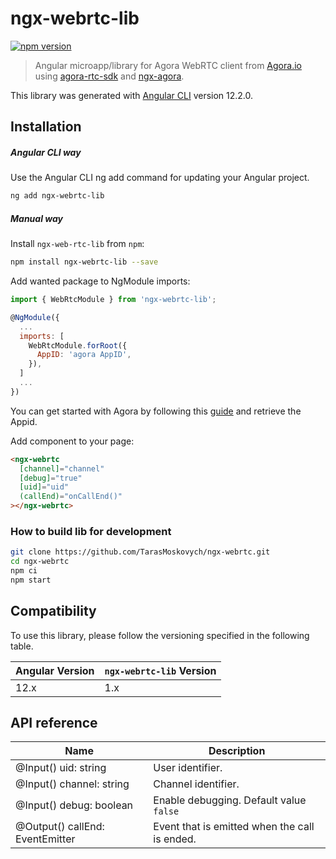 # ngx-webrtc-lib

[![npm version](https://badge.fury.io/js/ngx-webrtc-lib.svg)](https://badge.fury.io/js/ngx-webrtc-lib)

> Angular microapp/library for Agora WebRTC client from [Agora.io](https://www.agora.io) using [agora-rtc-sdk](https://www.npmjs.com/package/agora-rtc-sdk) and [ngx-agora](https://www.npmjs.com/package/ngx-agora).

This library was generated with [Angular CLI](https://github.com/angular/angular-cli) version 12.2.0.

## Installation

##### Angular CLI way
Use the Angular CLI ng add command for updating your Angular project.
```bash
ng add ngx-webrtc-lib
```

##### Manual way
Install `ngx-web-rtc-lib` from `npm`:
```bash
npm install ngx-webrtc-lib --save
```

Add wanted package to NgModule imports:
```js
import { WebRtcModule } from 'ngx-webrtc-lib';

@NgModule({
  ...
  imports: [
    WebRtcModule.forRoot({
      AppID: 'agora AppID',
    }),
  ]
  ...
})
```

You can get started with Agora by following this [guide](https://www.agora.io/en/blog/how-to-get-started-with-agora/?utm_source=medium&utm_medium=blog&utm_campaign=Add_Video_Calling_in_your_Web_App_using_Agora_Web_NG_SDK) and retrieve the Appid.

Add component to your page:
```html
<ngx-webrtc
  [channel]="channel"
  [debug]="true"
  [uid]="uid"
  (callEnd)="onCallEnd()"
></ngx-webrtc>
```

### How to build lib for development

```bash
git clone https://github.com/TarasMoskovych/ngx-webrtc.git
cd ngx-webrtc
npm ci
npm start
```

## Compatibility

To use this library, please follow the versioning specified in the following table.

| Angular Version | `ngx-webrtc-lib` Version |
| --------------- | ------------------- |
| 12.x            | 1.x                 |

## API reference

| Name                                  | Description |
| ------------------------------------- | --------------------------------------------- |
| @Input() uid: string                  | User identifier.                              |
| @Input() channel: string              | Channel identifier.                           |
| @Input() debug: boolean               | Enable debugging. Default value `false`       |
| @Output() callEnd: EventEmitter<void> | Event that is emitted when the call is ended. |
